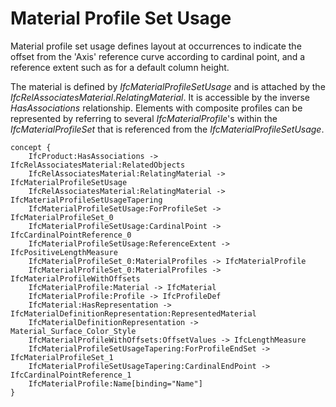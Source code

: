 Material Profile Set Usage
==========================

Material profile set usage defines layout at occurrences to indicate the offset from the 'Axis' reference curve according to cardinal point, and a reference extent such as for a default column height.

The material is defined by _IfcMaterialProfileSetUsage_ and is attached by the _IfcRelAssociatesMaterial_._RelatingMaterial_. It is accessible by the inverse _HasAssociations_ relationship. Elements with composite profiles can be represented by referring to several _IfcMaterialProfile_'s within the _IfcMaterialProfileSet_ that is referenced from the _IfcMaterialProfileSetUsage_.

```
concept {
    IfcProduct:HasAssociations -> IfcRelAssociatesMaterial:RelatedObjects
    IfcRelAssociatesMaterial:RelatingMaterial -> IfcMaterialProfileSetUsage
    IfcRelAssociatesMaterial:RelatingMaterial -> IfcMaterialProfileSetUsageTapering
    IfcMaterialProfileSetUsage:ForProfileSet -> IfcMaterialProfileSet_0
    IfcMaterialProfileSetUsage:CardinalPoint -> IfcCardinalPointReference_0
    IfcMaterialProfileSetUsage:ReferenceExtent -> IfcPositiveLengthMeasure
    IfcMaterialProfileSet_0:MaterialProfiles -> IfcMaterialProfile
    IfcMaterialProfileSet_0:MaterialProfiles -> IfcMaterialProfileWithOffsets
    IfcMaterialProfile:Material -> IfcMaterial
    IfcMaterialProfile:Profile -> IfcProfileDef
    IfcMaterial:HasRepresentation -> IfcMaterialDefinitionRepresentation:RepresentedMaterial
    IfcMaterialDefinitionRepresentation -> Material_Surface_Color_Style
    IfcMaterialProfileWithOffsets:OffsetValues -> IfcLengthMeasure
    IfcMaterialProfileSetUsageTapering:ForProfileEndSet -> IfcMaterialProfileSet_1
    IfcMaterialProfileSetUsageTapering:CardinalEndPoint -> IfcCardinalPointReference_1
    IfcMaterialProfile:Name[binding="Name"]
}
```
